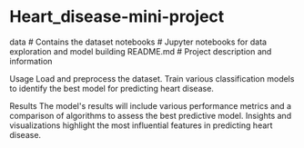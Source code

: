 # Heart_disease-mini-project

data                # Contains the dataset
notebooks           # Jupyter notebooks for data exploration and model building
README.md           # Project description and information

Usage
Load and preprocess the dataset.
Train various classification models to identify the best model for predicting heart disease.

Results
The model's results will include various performance metrics and a comparison of algorithms to assess the best predictive model. Insights and visualizations highlight the most influential features in predicting heart disease.
